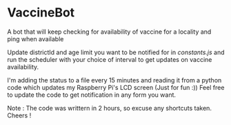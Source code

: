 # VaccineBot
A bot that will keep checking for availability of vaccine for a locality and ping when available

Update districtId and age limit you want to be notified for in _constants.js_ and run the scheduler with your choice of interval to get updates on vaccine availability.

I'm adding the status to a file every 15 minutes and reading it from a python code which updates my Raspberry Pi's LCD screen (Just for fun :))
Feel free to update the code to get notification in any form you want.

Note : The code was writtern in 2 hours, so excuse any shortcuts taken.
Cheers !
